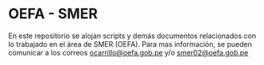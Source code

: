 # OEFA - SMER
 En este repositorio se alojan scripts y demás documentos relacionados con lo trabajado en el área de SMER (OEFA). Para mas información, se pueden comunicar a los correos ocarrillo@oefa.gob.pe y/o smer02@oefa.gob.pe

